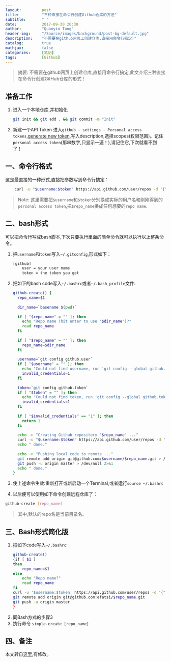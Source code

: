 ```yaml
---
layout:         post
title:          "三种直接在命令行创建Github仓库的方法"
subtitle:       " "
date:           2017-09-30 20:30
author:         "Quanyin Tang"
header-img:     "/Source/images/background/post-bg-default.jpg"
description:    "不需要在github网页上创建仓库,直接用命令行搞定!"
catalog:        true
mathjax:        false
categories:     [笔记]
tags:           [Github]
---
```


> 摘要: 不需要在github网页上创建仓库,直接用命令行搞定,此文介绍三种直接在命令行创建GitHub仓库的形式！

## 准备工作
1. 进入一个本地仓库,并初始化
    ```bash
    git init && git add . && git commit -m "Init"
    ```
2. 新建一个API Token
进入```github - settings - Personal access tokens```,[generate new token](https://github.com/settings/applications),写入description,选择scopes(权限范围)。记住```personal access token```(那串数字,只显示一遍！),请记住它,下次就看不到了！

## 一、命令行格式
这是最直接的一种形式,直接把参数写到命令行搞定：

```bash
    curl -u "$username:$token" https://api.github.com/user/repos -d '{"name":"'$repo_name'"}'
```

> Note: 这里需要把```$username```和```$token```分别换成实际的用户名和刚刚得到的```personal access token```,把```$repo_name```换成任何想要的```repo name```.

## 二、bash形式
可以把命令行写成bash脚本,下次只要执行里面的简单命令就可以执行以上整条命令。
1. 把```username```和```token```写入```~/.gitconfig```,形式如下：
    ```bash
    [github]
        user = your user name
        token = the token you get
    ```
2. 把如下的bash code写入```~/.bashrc```或者```~/.bash_profile```文件:

    ```bash
    github-create() {
      repo_name=$1
     
      dir_name=`basename $(pwd)`
     
      if [ "$repo_name" = "" ]; then
        echo "Repo name (hit enter to use '$dir_name')?"
        read repo_name
      fi
     
      if [ "$repo_name" = "" ]; then
        repo_name=$dir_name
      fi
     
      username=`git config github.user`
      if [ "$username" = "" ]; then
        echo "Could not find username, run 'git config --global github.user <username>'"
        invalid_credentials=1
      fi
     
      token=`git config github.token`
      if [ "$token" = "" ]; then
        echo "Could not find token, run 'git config --global github.token <token>'"
        invalid_credentials=1
      fi
     
      if [ "$invalid_credentials" == "1" ]; then
        return 1
      fi
     
      echo -n "Creating Github repository '$repo_name' ..."
      curl -u "$username:$token" https://api.github.com/user/repos -d '{"name":"'$repo_name'"}' > /dev/null 2>&1
      echo " done."
     
      echo -n "Pushing local code to remote ..."
      git remote add origin git@github.com:$username/$repo_name.git > /dev/null 2>&1
      git push -u origin master > /dev/null 2>&1
      echo " done."
    }
    ```

3. 使上述命令生效:重新打开或新启动一个Terminal,或者运行```source ~/.bashrc```
4. 以后便可以使用如下命令创建远程仓库了：
```bash
github-create [repo_name]
```
> 其中,默认的repo名是当前目录名。

## 三、Bash形式简化版
1. 把如下code写入```~/.bashrc```:
    ```bash
    github-create() 
    {if [ $1 ]
    then
        repo_name=$1
    else
        echo "Repo name?"
        read repo_name
    fi 
    curl -u '$username:$token' https://api.github.com/user/repos -d '{"name":"'$repo_name'"}'
    git remote add origin git@github.com:efatsi/$repo_name.git
    git push -u origin master
    }
    ```
2. 同Bash方式的步骤3
3. 执行命令
    ```simple-create [repo_name]```

## 四、备注
本文转自[这里](https://my.oschina.net/eduOSS/blog/287824),有修改。